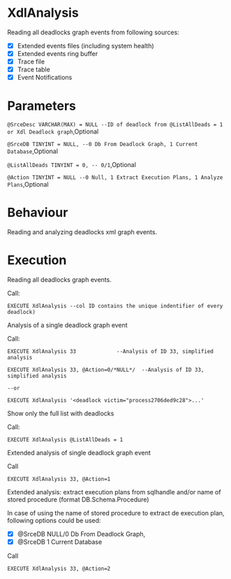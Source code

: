 # XdlAnalysis

Reading all deadlocks graph events from following sources: 
- [x] Extended events files (including system health)
- [x] Extended events ring buffer
- [x] Trace file
- [x] Trace table
- [x] Event Notifications
	
# Parameters	

`@SrceDesc VARCHAR(MAX) = NULL --ID of deadlock from @ListAllDeads = 1 or Xdl Deadlock graph`,Optional

`@SrceDB TINYINT = NULL, --0 Db From Deadlock Graph, 1 Current Database`,Optional

`@ListAllDeads TINYINT = 0, -- 0/1`,Optional

`@Action TINYINT = NULL --0 Null, 1 Extract Execution Plans, 1 Analyze Plans`,Optional

# Behaviour
   
Reading and analyzing deadlocks xml graph events.

# Execution

Reading all deadlocks graph events. 

Call: 

`EXECUTE XdlAnalysis --col ID contains the unique indentifier of every deadlock)`

Analysis of a single deadlock graph event
                        
Call:   

`EXECUTE XdlAnalysis 33				--Analysis of ID 33, simplified analysis`

`EXECUTE XdlAnalysis 33, @Action=0/*NULL*/	--Analysis of ID 33, simplified analysis`

`--or`

`EXECUTE XdlAnalysis '<deadlock victim="process2706ded9c28">...'`

Show only the full list with deadlocks

Call:

`EXECUTE XdlAnalysis @ListAllDeads = 1`
        
Extended analysis of single deadlock graph event

Call

`EXECUTE XdlAnalysis 33, @Action=1`    

Extended analysis: extract execution plans from sqlhandle and/or name of stored procedure (format DB.Schema.Procedure)

In case of using the name of stored procedure to extract de execution plan, following options could be used: 
- [x] @SrceDB NULL/0 Db From Deadlock Graph, 
- [x] @SrceDB 1 Current Database 

Call

`EXECUTE XdlAnalysis 33, @Action=2`    
